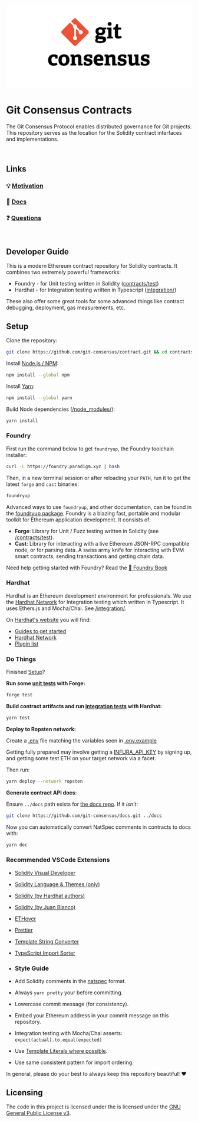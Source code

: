![Git Consensus](./media/git-consensus.png)

# Git Consensus Contracts

The Git Consensus Protocol enables distributed governance for Git projects. This repository serves as the location for the Solidity contract interfaces and implementations.

&nbsp;

## Links

### 💡 [Motivation](https://github.com/git-consensus/docs)

### 📖 [Docs](https://github.com/git-consensus/docs)

### ❓ [Questions](https://github.com/git-consensus/docs)

&nbsp;

## Developer Guide

This is a modern Ethereum contract repository for Solidity contracts. It combines two extremely powerful frameworks:

- Foundry - for Unit testing written in Solidity ([contracts/test](./contracts/test))
- Hardhat - for Integration testing written in Typescript ([integration/](integration/))

These also offer some great tools for some advanced things like contract debugging, deployment, gas measurements, etc.

## Setup

Clone the repository:

```sh
git clone https://github.com/git-consensus/contract.git && cd contracts
```

Install [Node.js / NPM](https://docs.npmjs.com/downloading-and-installing-node-js-and-npm):

```sh
npm install --global npm
```

Install [Yarn](https://classic.yarnpkg.com/en/):

```sh
npm install --global yarn
```

Build Node dependencies ([/node_modules/](node_modules/)):

```sh
yarn install
```

### Foundry

First run the command below to get `foundryup`, the Foundry toolchain installer:

```sh
curl -L https://foundry.paradigm.xyz | bash
```

Then, in a new terminal session or after reloading your `PATH`, run it to get
the latest `forge` and `cast` binaries:

```sh
foundryup
```

Advanced ways to use `foundryup`, and other documentation, can be found in the [foundryup package](./foundryup/README.md).
Foundry is a blazing fast, portable and modular toolkit for Ethereum application development. It consists of:

- **Forge**: Library for Unit / Fuzz testing written in Solidity (see [/contracts/test](./contracts/test)).
- **Cast**: Library for interacting with a live Ethereum JSON-RPC compatible node, or for parsing data. A swiss army knife for interacting with EVM smart contracts, sending transactions and getting chain data.

Need help getting started with Foundry? Read the [📖 Foundry Book](https://onbjerg.github.io/foundry-book/)

### Hardhat

Hardhat is an Ethereum development environment for professionals. We use the [Hardhat Network](https://hardhat.org/hardhat-network/) for Integration testing which written in Typescript. It uses Ethers.js and Mocha/Chai. See [/integration/](integration/).

On [Hardhat's website](https://hardhat.org) you will find:

- [Guides to get started](https://hardhat.org/getting-started/)
- [Hardhat Network](https://hardhat.org/hardhat-network/)
- [Plugin list](https://hardhat.org/plugins/)

### Do Things

Finished [Setup](#Setup)?

**Run some [unit tests](<(./contracts/test)>) with Forge:**

```sh
forge test
```

**Build contract artifacts and run [integration tests](integration/) with Hardhat:**

```sh
yarn test
```

**Deploy to Ropsten network:**

Create a [.env](./.env) file matching the variables seen in [.env.example](./.env.example)

Getting fully prepared may involve getting a [INFURA_API_KEY](https://infura.io/) by signing up, and getting some test ETH on your target network via a facet.

Then run:

```sh
yarn deploy --network ropsten
```

**Generate contract API docs**:

Ensure `../docs` path exists for [the docs repo](https://github.com/git-consensus/docs). If it *isn't*:

```sh
git clone https://github.com/git-consensus/docs.git ../docs
```

Now you can automatically convert NatSpec comments in contracts to docs with:
```sh
yarn doc
```

### Recommended VSCode Extensions

- [Solidity Visual Developer](https://marketplace.visualstudio.com/items?itemName=tintinweb.solidity-visual-auditor)
- [Solidity Language & Themes (only)](https://marketplace.visualstudio.com/items?itemName=tintinweb.vscode-solidity-language)
- [Solidity (by Hardhat authors)](https://marketplace.visualstudio.com/items?itemName=NomicFoundation.hardhat-solidity)
- [Solidity (by Juan Blanco)](https://marketplace.visualstudio.com/items?itemName=JuanBlanco.solidity)
- [ETHover](https://marketplace.visualstudio.com/items?itemName=tintinweb.vscode-ethover)
- [Prettier](https://marketplace.visualstudio.com/items?itemName=SimonSiefke.prettier-vscode)
- [Template String Converter](https://marketplace.visualstudio.com/items?itemName=meganrogge.template-string-converter)
- [TypeScript Import Sorter](https://marketplace.visualstudio.com/items?itemName=mike-co.import-sorter)

- ### Style Guide

- Add Solidity comments in the [natspec](https://docs.soliditylang.org/en/v0.8.15/natspec-format.html) format.
- Always `yarn pretty` your before committing.
- Lowercase commit message (for consistency).
- Embed your Ethereum address in your commit message on this repository.
- Integration testing with Mocha/Chai asserts: `expect(actual).to.equal(expected)`
- Use [Template Literals where possible](https://ponyfoo.com/articles/template-literals-strictly-better-strings).
- Use same consistent pattern for import ordering.

In general, please do your best to always keep this repository beautiful! ❤️

## Licensing

The code in this project is licensed under the is licensed under the [GNU General Public License v3](https://gist.github.com/kn9ts/cbe95340d29fc1aaeaa5dd5c059d2e60).
